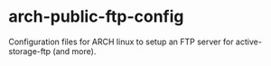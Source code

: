 # arch-public-ftp-config
Configuration files for ARCH linux to setup an FTP server for active-storage-ftp (and more). 
